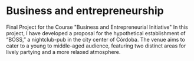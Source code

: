 # Business and entrepreneurship
 Final Project for the Course "Business and Entrepreneurial Initiative"  In this project, I have developed a proposal for the hypothetical establishment of “BOSS,” a nightclub-pub in the city center of Córdoba. The venue aims to cater to a young to middle-aged audience, featuring two distinct areas for lively partying and a more relaxed atmosphere.
